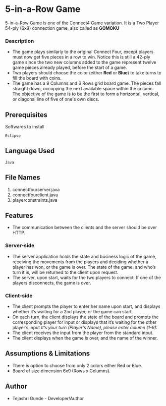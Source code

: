 # 5-in-a-Row Game
5-in-a-Row Game is one of the Connect4 Game variation. It is a Two Player 54-ply (6x9) connection game, also called as **GOMOKU**

### Description 

- The game plays similarly to the original Connect Four, except players must now get five pieces in a row to win. 
  Notice this is still a 42-ply game since the two new columns added to the game represent twelve game pieces already played, 
  before the start of a game.
- Two players should choose the color (either **Red** or **Blue**) to take turns to fill the board with coins.
- The game has a 9 Columns and 6 Rows grid board game. The pieces fall straight down,
  occupying the next available space within the column. The objective of the game is to be the
  first to form a horizontal, vertical, or diagonal line of five of one's own discs.

## Prerequisites
Softwares to install
 ```
 Eclipse
 ```
## Language Used
 ```
 Java
 ```
## File Names
1. connectfourserver.java
2. connectfourclient.java
3. playerconstraints.java

## Features
- The communication between the clients and the server should be over HTTP.

### Server-side 
 - The server application holds the state and business logic of the game, 
   receiving the movements from the players and deciding whether a player has won, 
   or the game is over. The state of the game, and who’s turn it is, will be returned to the client upon request.
 - The server, upon start, waits for the two players to connect. If one of the players
   disconnects, the game is over.
   
### Client-side  
 - The client prompts the player to enter her name upon start, and displays whether it’s
   waiting for a 2nd player, or the game can start.
 - On each turn, the client displays the state of the board and prompts the
   corresponding player for input or displays that it’s waiting for the other player’s input
   *It’s your turn (Player's Name), please enter column (1-9):*
 - The client receives the input from the player from the standard input. 
 - The client displays when the game is over, and the name of the winner.
 
## Assumptions & Limitations
- There is option to choose from only 2 colors either Red or Blue.
- Board of size dimension 6x9 (Rows x Columns).

## Author
- Tejashri Gunde - Developer/Author
